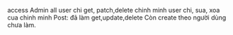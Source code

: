 access
Admin all
user chi get, patch,delete chinh minh
user chi, sua, xoa cua chinh minh
Post:
đã làm get,update,delete
Còn create theo người dùng chưa làm.